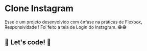 # Clone Instagram

Esse é um projeto desenvolvido com ênfase na práticas de Flexbox, Responsividade ! Foi feito a tela de Login do Instagram. 😁😁

## 🚀 Let's code! 🚀
